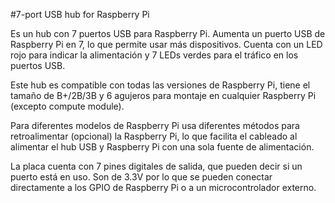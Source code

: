 <!--
---
name: 7-port USB hub
class: board
type: power,usb
formfactor: USB
manufacturer: UUGear
description: 7-port USB hub for Raspberry Pi
url: http://www.uugear.com/product/7-port-usb-hub-for-raspberry-pi/
buy: http://www.uugear.com/product/7-port-usb-hub-for-raspberry-pi/
image: 'uugear-7port-usb-hub.png'
pincount: 7
eeprom: no
power:
  '2':
ground:
  '39':
-->
#7-port USB hub for Raspberry Pi

Es un hub con 7 puertos USB para Raspberry Pi. Aumenta un puerto USB de Raspberry Pi en 7, lo que permite usar más dispositivos. Cuenta con un LED rojo para indicar la alimentación y 7 LEDs verdes para el tráfico en los puertos USB.

Este hub es compatible con todas las versiones de Raspberry Pi, tiene el tamaño de B+/2B/3B y 6 agujeros para montaje en cualquier Raspberry Pi (excepto compute module).

Para diferentes modelos de Raspberry Pi usa diferentes métodos para retroalimentar (opcional) la Raspberry Pi, lo que facilita el cableado al alimentar el hub USB y Raspberry Pi con una sola fuente de alimentación.

La placa cuenta con 7 pines digitales de salida, que pueden decir si un puerto está en uso. Son de 3.3V por lo que se pueden conectar directamente a los GPIO de Raspberry Pi o a un microcontrolador externo.
